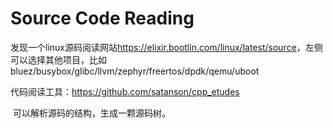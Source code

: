 # Source Code Reading

发现一个linux源码阅读网站<https://elixir.bootlin.com/linux/latest/source>，左侧可以选择其他项目，比如bluez/busybox/glibc/llvm/zephyr/freertos/dpdk/qemu/uboot



代码阅读工具：https://github.com/satanson/cpp_etudes

​	可以解析源码的结构，生成一颗源码树。